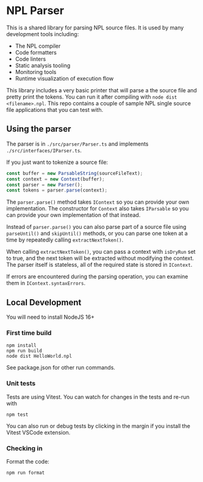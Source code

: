 # NPL Parser

This is a shared library for parsing NPL source files. It is used by many development tools including:

- The NPL compiler
- Code formatters
- Code linters
- Static analysis tooling
- Monitoring tools
- Runtime visualization of execution flow

This library includes a very basic printer that will parse a the source file and pretty print the tokens. You can run it after compiling with `node dist <filename>.npl`. This repo contains a couple of sample NPL single source file applications that you can test with.

## Using the parser

The parser is in `./src/parser/Parser.ts` and implements `./src/interfaces/IParser.ts`.

If you just want to tokenize a source file:

```typescript
const buffer = new ParsableString(sourceFileText);
const context = new Context(buffer);
const parser = new Parser();
const tokens = parser.parse(context);
```

The `parser.parse()` method takes `IContext` so you can provide your own implementation. The constructor
for `Context` also takes `IParsable` so you can provide your own implementation of that instead.

Instead of `parser.parse()` you can also parse part of a source file using `parseUntil()` and `skipUntil()`
methods, or you can parse one token at a time by repeatedly calling `extractNextToken()`.

When calling `extractNextToken()`, you can pass a context with `isDryRun` set to true, and the next token
will be extracted without modifying the context. The parser itself is stateless, all of the required state
is stored in `IContext`.

If errors are encountered during the parsing operation, you can examine them in `IContext.syntaxErrors`.

## Local Development

You will need to install NodeJS 16+

### First time build

```shell
npm install
npm run build
node dist HelloWorld.npl
```

See package.json for other run commands.

### Unit tests

Tests are using Vitest. You can watch for changes in the tests and re-run with

```shell
npm test
```

You can also run or debug tests by clicking in the margin if you install the Vitest VSCode extension.

### Checking in

Format the code:

```shell
npm run format
```

